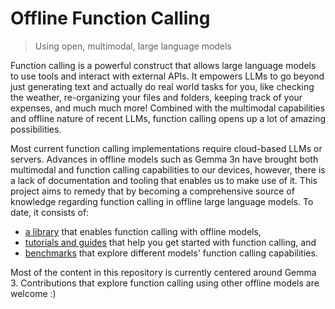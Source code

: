 # Offline Function Calling

> Using open, multimodal, large language models

Function calling is a powerful construct that allows large language models to use tools and interact with external APIs. It empowers LLMs to go beyond just generating text and actually do real world tasks for you, like checking the weather, re-organizing your files and folders, keeping track of your expenses, and much much more! Combined with the multimodal capabilities and offline nature of recent LLMs, function calling opens up a lot of amazing possibilities.

Most current function calling implementations require cloud-based LLMs or servers. Advances in offline models such as Gemma 3n have brought both multimodal and function calling capabilities to our devices, however, there is a lack of documentation and tooling that enables us to make use of it. This project aims to remedy that by becoming a comprehensive source of knowledge regarding function calling in offline large language models. To date, it consists of:

- [a library](https://github.com/offline-function-calling/sdk) that enables function calling with offline models,
- [tutorials and guides](https://offline-function-calling.github.io/learn/hello-world/) that help you get started with function calling, and
- [benchmarks](https://offline-function-calling.github.io/bench/methodology) that explore different models' function calling capabilities.

Most of the content in this repository is currently centered around Gemma 3. Contributions that explore function calling using other offline models are welcome :)


